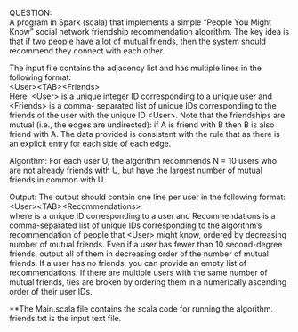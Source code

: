 QUESTION: <br />
A program in Spark (scala) that implements a simple “People You Might Know” social network friendship recommendation algorithm. The key idea is that if two people have a lot of mutual friends, then the system should recommend they connect with each other.

The input file contains the adjacency list and has multiple lines in the following format:<br />
\<User>\<TAB>\<Friends> <br />
Here, \<User> is a unique integer ID corresponding to a unique user and \<Friends> is a comma- separated list of unique IDs corresponding to the friends of the user with the unique ID \<User>. Note that the friendships are mutual (i.e., the edges are undirected): if A is friend with B then B is also friend with A. The data provided is consistent with the rule that as there is an explicit entry for each side of each edge.

Algorithm: For each user U, the algorithm recommends N = 10 users who are not already friends with U, but have the largest number of mutual friends in common with U.

Output: The output should contain one line per user in the following format:<br />
\<User>\<TAB>\<Recommendations> <br />
where <User> is a unique ID corresponding to a user and Recommendations is a comma-separated list of unique IDs corresponding to the algorithm’s recommendation of people that \<User> might know, ordered by decreasing number of mutual friends. Even if a user has fewer than 10 second-degree friends, output all of them in decreasing order of the number of mutual friends. If a user has no friends, you can provide an empty list of recommendations. If there are multiple users with the same number of mutual friends, ties are broken by ordering them in a numerically ascending order of their user IDs.

**The Main.scala file contains the scala code for running the algorithm.
friends.txt is the input text file.
